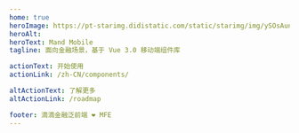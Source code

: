 ```yaml
---
home: true
heroImage: https://pt-starimg.didistatic.com/static/starimg/img/ySOsAunfGm1610683661213.png
heroAlt: 
heroText: Mand Mobile
tagline: 面向金融场景，基于 Vue 3.0 移动端组件库

actionText: 开始使用
actionLink: /zh-CN/components/

altActionText: 了解更多
altActionLink: /roadmap

footer: 滴滴金融泛前端 ❤ MFE
---
```

